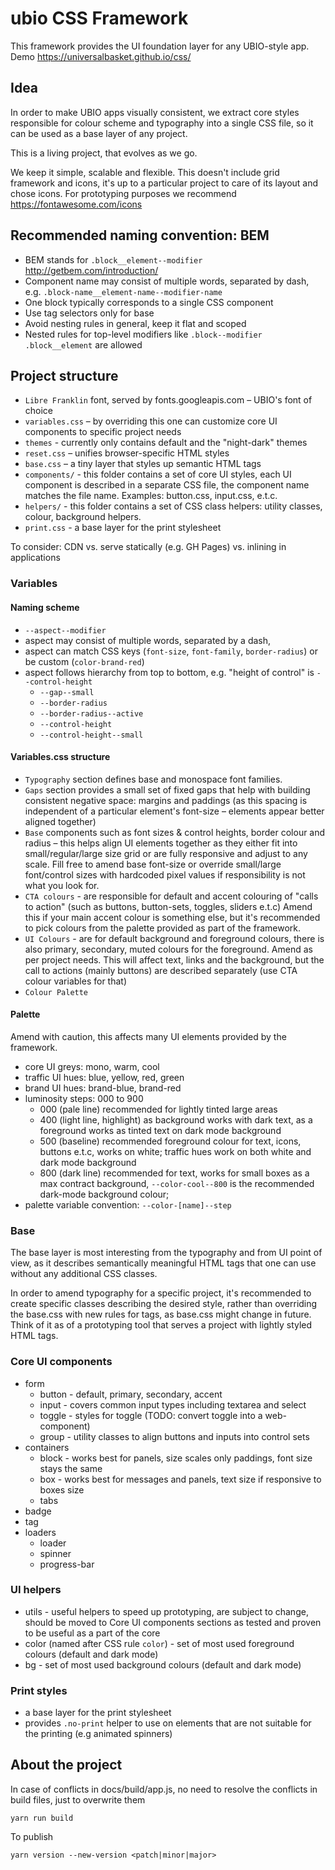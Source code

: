 # ubio CSS Framework

This framework provides the UI foundation layer for any UBIO-style app.
Demo https://universalbasket.github.io/css/

## Idea
In order to make UBIO apps visually consistent, we extract core styles responsible for colour scheme and typography into a single CSS file, so it can be used as a base layer of any project.

This is a living project, that evolves as we go.

We keep it simple, scalable and flexible.
This doesn't include grid framework and icons, it's up to a particular project to care of its layout and chose icons. For prototyping purposes we recommend https://fontawesome.com/icons

## Recommended naming convention: BEM

- BEM stands for `.block__element--modifier` http://getbem.com/introduction/
- Component name may consist of multiple words, separated by dash, e.g. `.block-name__element-name--modifier-name`
- One block typically corresponds to a single CSS component
- Use tag selectors only for base
- Avoid nesting rules in general, keep it flat and scoped
- Nested rules for top-level modifiers like `.block--modifier .block__element` are allowed


## Project structure
- `Libre Franklin` font, served by fonts.googleapis.com – UBIO's font of choice
- `variables.css` – by overriding this one can customize core UI components to specific project needs
- `themes` - currently only contains default and the "night-dark" themes
- `reset.css` – unifies browser-specific HTML styles
- `base.css` – a tiny layer that styles up semantic HTML tags
- `components/` - this folder contains a set of core UI styles, each UI component is described in a separate CSS file, the component name matches the file name. Examples: button.css, input.css, e.t.c.
- `helpers/` - this folder contains a set of CSS class helpers: utility classes, colour, background helpers.
- `print.css` - a base layer for the print stylesheet

To consider: CDN vs. serve statically (e.g. GH Pages) vs. inlining in applications

### Variables

#### Naming scheme

- `--aspect--modifier`
- aspect may consist of multiple words, separated by a dash,
- aspect can match CSS keys (`font-size`, `font-family`, `border-radius`) or be custom (`color-brand-red`)
- aspect follows hierarchy from top to bottom, e.g. "height of control" is `--control-height`
    - `--gap--small`
    - `--border-radius`
    - `--border-radius--active`
    - `--control-height`
    - `--control-height--small`

#### Variables.css structure
- `Typography` section defines base and monospace font families.
- `Gaps` section provides a small set of fixed gaps that help with building consistent negative space: margins and paddings (as this spacing is independent of a particular element's font-size – elements appear better aligned together)
- `Base` components such as font sizes & control heights, border colour and radius – this helps align UI elements together as they either fit into small/regular/large size grid or are fully responsive and adjust to any scale. Fill free to amend base font-size or override small/large font/control sizes with hardcoded pixel values if responsibility is not what you look for.
- `CTA colours` - are responsible for default and accent colouring of "calls to action" (such as buttons, button-sets, toggles, sliders e.t.c) Amend this if your main accent colour is something else, but it's recommended to pick colours from the palette provided as part of the framework.
- `UI Colours` - are for default background and foreground colours, there is also primary, secondary, muted colours for the foreground. Amend as per project needs. This will affect text, links and the background, but the call to actions (mainly buttons) are described separately (use CTA colour variables for that)
- `Colour Palette`


#### Palette

Amend with caution, this affects many UI elements provided by the framework.

- core UI greys: mono, warm, cool
- traffic UI hues: blue, yellow, red, green
- brand UI hues: brand-blue, brand-red
- luminosity steps: 000 to 900
    - 000 (pale line) recommended for lightly tinted large areas
    - 400 (light line, highlight) as background works with dark text, as a foreground works as tinted text on dark mode background
    - 500 (baseline) recommended foreground colour for text, icons, buttons e.t.c, works on white; traffic hues work on both white and dark mode background
    - 800 (dark line) recommended for text, works for small boxes as a max contract background, `--color-cool--800` is the recommended dark-mode background colour;
- palette variable convention: `--color-[name]--step`

### Base

The base layer is most interesting from the typography and from UI point of view, as it describes semantically meaningful HTML tags that one can use without any additional CSS classes.

In order to amend typography for a specific project, it's recommended to create specific classes describing the desired style, rather than overriding the base.css with new rules for tags, as base.css might change in future. Think of it as of a prototyping tool that serves a project with lightly styled HTML tags.

### Core UI components
- form
  - button - default, primary, secondary, accent
  - input - covers common input types including textarea and select
  - toggle - styles for toggle (TODO: convert toggle into a web-component)
  - group - utility classes to align buttons and inputs into control sets
- containers
  - block - works best for panels, size scales only paddings, font size stays the same
  - box - works best for messages and panels, text size if responsive to boxes size
  - tabs
- badge
- tag
- loaders
  - loader
  - spinner
  - progress-bar

### UI helpers
- utils - useful helpers to speed up prototyping, are subject to change, should be moved to Core UI components sections as tested and proven to be useful as a part of the core
- color (named after CSS rule `color`) - set of most used foreground colours (default and dark mode)
- bg - set of most used background colours (default and dark mode)

### Print styles
- a base layer for the print stylesheet
- provides `.no-print` helper to use on elements that are not suitable for the printing (e.g animated spinners)

## About the project

In case of conflicts in docs/build/app.js, no need to resolve the conflicts in build files, just to overwrite them

```
yarn run build
```

To publish
```
yarn version --new-version <patch|minor|major>
```
